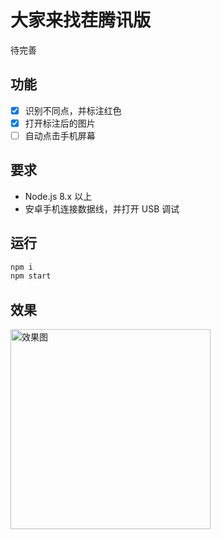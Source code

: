 # 大家来找茬腾讯版

待完善

## 功能
- [x] 识别不同点，并标注红色
- [x] 打开标注后的图片
- [ ] 自动点击手机屏幕

## 要求
- Node.js 8.x 以上
- 安卓手机连接数据线，并打开 USB 调试

## 运行
```bash
npm i
npm start
```

## 效果
<img width="320" src="https://user-images.githubusercontent.com/8413791/34465817-e8c53292-eefa-11e7-8fde-d7ece24bcfab.png" alt="效果图">
